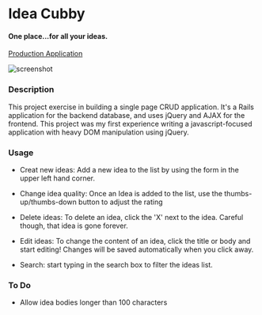 # Idea Cubby

#### One place...for all your ideas. 

[Production Application](https://lit-woodland-67058.herokuapp.com/)

![screenshot](http://i.imgur.com/Bd0rggZ.png)

### Description

This project exercise in building a single page CRUD application. It's a Rails
application for the backend database, and uses jQuery and AJAX for the
frontend.  This project was my first experience writing a javascript-focused
application with heavy DOM manipulation using jQuery.

### Usage

* Creat new ideas: Add a new idea to the list by using the form in the upper left hand
  corner.

* Change idea quality: Once an Idea is added to the list, use the
  thumbs-up/thumbs-down button to adjust the rating

* Delete ideas: To delete an idea, click the 'X' next to the idea. Careful
  though, that idea is gone forever.

* Edit ideas: To change the content of an idea, click the title or body and start
  editing! Changes will be saved automatically when you click away.

* Search: start typing in the search box to filter the ideas list.

### To Do 
 
* Allow idea bodies longer than 100 characters
